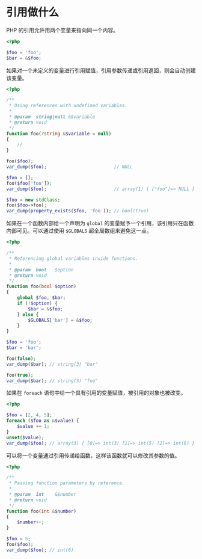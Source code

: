 # 引用做什么

PHP 的引用允许用两个变量来指向同一个内容。

```php
<?php

$foo = 'foo';
$bar = &$foo;

```

如果对一个未定义的变量进行引用赋值，引用参数传递或引用返回，则会自动创建该变量。

```php
<?php

/**
 * Using references with undefined variables.
 *
 * @param  string|null &$variable
 * @return void
 */
function foo(?string &$variable = null)
{
    //
}

foo($foo);
var_dump($foo);                         // NULL

$foo = [];
foo($foo['foo']);
var_dump($foo);                         // array(1) { ["foo"]=> NULL }

$foo = new stdClass;
foo($foo->foo);
var_dump(property_exists($foo, 'foo')); // bool(true)

```

如果在一个函数内部给一个声明为 `global` 的变量赋予一个引用，该引用只在函数内部可见。可以通过使用 `$GLOBALS` 超全局数组来避免这一点。

```php
<?php

/**
 * Referencing global variables inside functions.
 *
 * @param  bool   $option
 * @return void
 */
function foo(bool $option)
{
    global $foo, $bar;
    if (!$option) {
        $bar = &$foo;
    } else {
        $GLOBALS['bar'] = &$foo;
    }
}

$foo = 'foo';
$bar = 'bar';

foo(false);
var_dump($bar); // string(3) "bar"

foo(true);
var_dump($bar); // string(3) "foo"

```

如果在 `foreach` 语句中给一个具有引用的变量赋值，被引用的对象也被改变。

```php
<?php

$foo = [2, 4, 5];
foreach ($foo as &$value) {
    $value += 1;
}
unset($value);
var_dump($foo); // array(3) { [0]=> int(3) [1]=> int(5) [2]=> int(6) }

```

可以将一个变量通过引用传递给函数，这样该函数就可以修改其参数的值。

```php
<?php

/**
 * Passing function parameters by reference.
 *
 * @param  int    &$number
 * @return void
 */
function foo(int &$number)
{
    $number++;
}

$foo = 5;
foo($foo);
var_dump($foo); // int(6)

```

